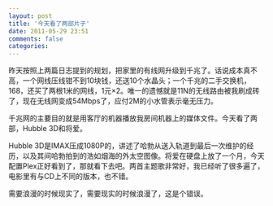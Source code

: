 ```yaml
---
layout: post
title: '今天看了两部片子'
date: 2011-05-29 23:51
comments: false
categories: 
---
```

    

昨天按照上两篇日志提到的规划，把家里的有线网升级到千兆了。话说成本真不高，一个网线压线钳不到10块钱，还送10个水晶头；一个千兆的二手交换机，168，还买了两根1米的网线，1元×2。唯一的遗憾就是11N的无线路由被我刷成砖了，现在无线网变成54Mbps了，应付2M的小水管表示毫无压力。

千兆网的主要目的就是用客厅的机器播放我房间机器上的媒体文件。今天看了两部，Hubble 3D和将爱。

Hubble 3D是IMAX压成1080P的，讲述了哈勃从送入轨道到最后一次维护的经历，以及其间哈勃拍到的浩如烟海的外太空图像。将爱在硬盘上放了一个月，今天配置Plex正好看到了，那就看下去吧。两首主题歌非常好，我已经听了很多遍了，电影里有与CD上不同的版本，也不错。

需要浪漫的时候现实了，需要现实的时候浪漫了，这是个错误。
